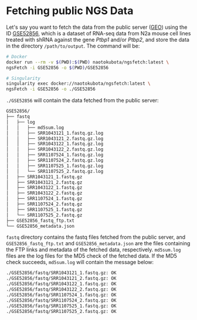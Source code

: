 # Fetching public NGS Data

Let's say you want to fetch the data from the public server ([GEO](https://www.ncbi.nlm.nih.gov/geo/)) using the ID [GSE52856](https://www.ncbi.nlm.nih.gov/geo/query/acc.cgi?acc=GSE52856), which is a dataset of RNA-seq data from N2a mouse cell lines treated with shRNA against the gene *Ptbp1* and/or *Ptbp2*, and store the data in the directory `/path/to/output`. The command will be:

``` bash
# Docker
docker run --rm -v $(PWD):$(PWD) naotokubota/ngsfetch:latest \
ngsFetch -i GSE52856 -o $(PWD)/GSE52856

# Singularity
singularity exec docker://naotokubota/ngsfetch:latest \
ngsFetch -i GSE52856 -o ./GSE52856
```

`./GSE52856` will contain the data fetched from the public server:

``` bash
GSE52856/
├── fastq
│   ├── log
│   │   ├── md5sum.log
│   │   ├── SRR1043121_1.fastq.gz.log
│   │   ├── SRR1043121_2.fastq.gz.log
│   │   ├── SRR1043122_1.fastq.gz.log
│   │   ├── SRR1043122_2.fastq.gz.log
│   │   ├── SRR1107524_1.fastq.gz.log
│   │   ├── SRR1107524_2.fastq.gz.log
│   │   ├── SRR1107525_1.fastq.gz.log
│   │   └── SRR1107525_2.fastq.gz.log
│   ├── SRR1043121_1.fastq.gz
│   ├── SRR1043121_2.fastq.gz
│   ├── SRR1043122_1.fastq.gz
│   ├── SRR1043122_2.fastq.gz
│   ├── SRR1107524_1.fastq.gz
│   ├── SRR1107524_2.fastq.gz
│   ├── SRR1107525_1.fastq.gz
│   └── SRR1107525_2.fastq.gz
├── GSE52856_fastq_ftp.txt
└── GSE52856_metadata.json
```

`fastq` directory contains the fastq files fetched from the public server, and `GSE52856_fastq_ftp.txt` and `GSE52856_metadata.json` are the files containing the FTP links and metadata of the fetched data, respectively. `md5sum.log` files are the log files for the MD5 check of the fetched data. If the MD5 check succeeds, `md5sum.log` will contain the message below:

``` bash
./GSE52856/fastq/SRR1043121_1.fastq.gz: OK
./GSE52856/fastq/SRR1043121_2.fastq.gz: OK
./GSE52856/fastq/SRR1043122_1.fastq.gz: OK
./GSE52856/fastq/SRR1043122_2.fastq.gz: OK
./GSE52856/fastq/SRR1107524_1.fastq.gz: OK
./GSE52856/fastq/SRR1107524_2.fastq.gz: OK
./GSE52856/fastq/SRR1107525_1.fastq.gz: OK
./GSE52856/fastq/SRR1107525_2.fastq.gz: OK
```

